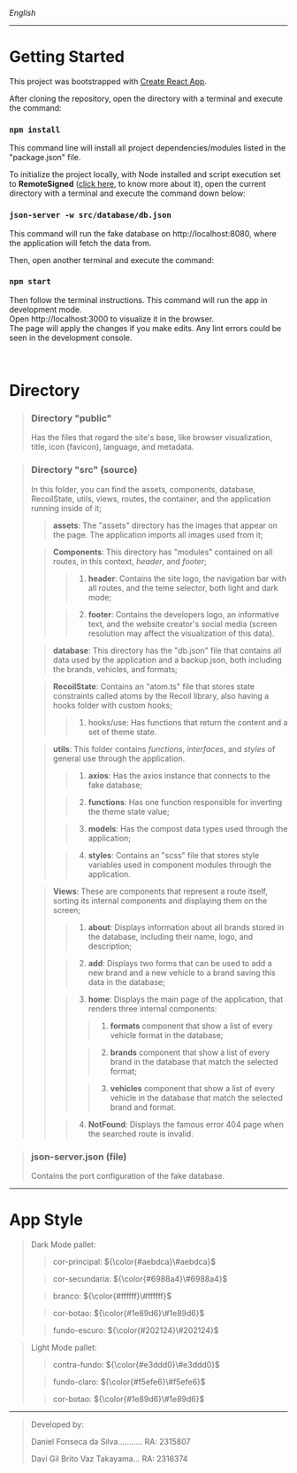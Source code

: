 *English*
***
# Getting Started

This project was bootstrapped with [Create React App](https://github.com/facebook/create-react-app).

After cloning the repository, open the directory with a terminal and execute the command:

### `npm install`

This command line will install all project dependencies/modules listed in the "package.json" file.

To initialize the project locally, with Node installed and script execution set to **RemoteSigned** ([click here](https://learn.microsoft.com/en-us/powershell/module/microsoft.powershell.security/set-executionpolicy?view=powershell-7.3), to know more about it), open the current directory with a terminal and execute the command down below:

### `json-server -w src/database/db.json`

This command will run the fake database on http://localhost:8080, where the application will fetch the data from.

Then, open another terminal and execute the command:

### `npm start`

Then follow the terminal instructions.
This command will run the app in development mode.\
Open http://localhost:3000 to visualize it in the browser.\
The page will apply the changes if you make edits.
Any lint errors could be seen in the development console.

<br>

# Directory

> ### Directory "public"
> 
>Has the files that regard the site's base, like browser visualization, title, icon (favicon), language, and metadata.

> ### Directory "src" (source)
> 
> In this folder, you can find the assets, components, database, RecoilState, utils, views, routes, the container, and the application running inside of it;
>
>> **assets**: The "assets" directory has the images that appear on the page. The application imports all images used from it;
>
>> **Components**: This directory has "modules" contained on all routes, in this context, *header*, and *footer*;
>>
>>> 1. **header**: Contains the site logo, the navigation bar with all routes, and the teme selector, both light and dark mode;
>>
>>> 2. **footer**: Contains the developers logo, an informative text, and the website creator's social media (screen resolution may affect the visualization of this data).
>
>> **database**: This directory has the "db.json" file that contains all data used by the application and a backup.json, both including the brands, vehicles, and formats;
>
>> **RecoilState**: Contains an "atom.ts" file that stores state constraints called atoms by the Recoil library, also having a hooks folder with custom hooks;
>>
>>> 1. hooks/use: Has functions that return the content and a set of theme state.
>>
>
>>**utils**: This folder contains *functions*, *interfaces*, and *styles* of general use through the application.
>>
>>> 1. **axios**: Has the axios instance that connects to the fake database;
>>
>>> 2. **functions**: Has one function responsible for inverting the theme state value;
>>
>>> 3. **models**: Has the compost data types used through the application;
>>
>>> 4. **styles**: Contains an "scss" file that stores style variables used in component modules through the application.
>>
>
>> **Views**: These are components that represent a route itself, sorting its internal components and displaying them on the screen;
>>
>>> 1. **about**: Displays information about all brands stored in the database, including their name, logo, and description;
>>
>>> 2. **add**: Displays two forms that can be used to add a new brand and  a new vehicle to a brand saving this data in the database;
>>
>>> 3. **home**: Displays the main page of the application, that renders three internal components:
>>>
>>>> 1. **formats** component that show a list of every vehicle format in the database;
>>>
>>>> 2. **brands** component that show a list of every brand in the database that match the selected format;
>>>
>>>> 3. **vehicles** component that show a list of every vehicle in the database that match the selected brand and format.
>>
>>> 4. **NotFound**: Displays the famous error 404 page when the searched route is invalid.
>>
>

> ### json-server.json (file)
>
> Contains the port configuration of the fake database.
>

***

# App Style

> Dark Mode pallet:
> 
>> cor-principal: ${\color{#aebdca}\#aebdca}$
>
>> cor-secundaria: ${\color{#6988a4}\#6988a4}$
>
>> branco: ${\color{#ffffff}\#ffffff}$
>
>> cor-botao: ${\color{#1e89d6}\#1e89d6}$
>
>> fundo-escuro: ${\color{#202124}\#202124}$
>

> Light Mode pallet:
>
>>contra-fundo: ${\color{#e3ddd0}\#e3ddd0}$
>
>>fundo-claro: ${\color{#f5efe6}\#f5efe6}$
>
>>cor-botao: ${\color{#1e89d6}\#1e89d6}$
>

***
>Developed by:
>
>Daniel Fonseca da Silva........... RA: 2315807
>
>Davi Gil Brito Vaz Takayama... RA: 2316374